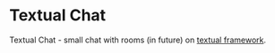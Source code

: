 # Textual Chat
Textual Chat - small chat with rooms (in future) on [textual framework](https://github.com/textualize/textual/).
